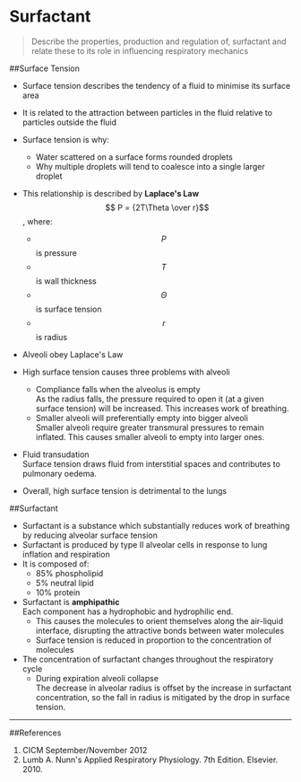 # Surfactant

> Describe the properties, production and regulation of, surfactant and relate these to its role in influencing respiratory mechanics

##Surface Tension
* Surface tension describes the tendency of a fluid to minimise its surface area
* It is related to the attraction between particles in the fluid relative to particles outside the fluid
* Surface tension is why:
  * Water scattered on a surface forms rounded droplets
  * Why multiple droplets will tend to coalesce into a single larger droplet


* This relationship is described by **Laplace's Law**  
$$ P = {2T\Theta \over r}$$, where:
  * $$P$$ is pressure
  * $$T$$ is wall thickness  
  * $$\Theta$$ is surface tension
  * $$r$$ is radius


* Alveoli obey Laplace's Law
* High surface tension causes three problems with alveoli
  * Compliance falls when the alveolus is empty  
  As the radius falls, the pressure required to open it (at a given surface tension) will be increased. This increases work of breathing.
  * Smaller alveoli will preferentially empty into bigger alveoli  
    Smaller alveoli require greater transmural pressures to remain inflated. This causes smaller alveoli to empty into larger ones.
 * Fluid transudation  
    Surface tension draws fluid from interstitial spaces and contributes to pulmonary oedema.
 
 
 * Overall, high surface tension is detrimental to the lungs

##Surfactant
* Surfactant is a substance which substantially reduces work of breathing by reducing alveolar surface tension
* Surfactant is produced by type II alveolar cells in response to lung inflation and respiration
* It is composed of:
  *  85% phospholipid
  *  5% neutral lipid
  *  10% protein
* Surfactant is **amphipathic**  
Each component has a hydrophobic and hydrophilic end.
  * This causes the molecules to orient themselves along the air-liquid interface, disrupting the attractive bonds between water molecules
  * Surface tension is reduced in proportion to the concentration of molecules
* The concentration of surfactant changes throughout the respiratory cycle
  * During expiration alveoli collapse  
  The decrease in alveolar radius is offset by the increase in surfactant concentration, so the fall in radius is mitigated by the drop in surface tension.

---
##References
1. CICM September/November 2012
2. Lumb A. Nunn's Applied Respiratory Physiology. 7th Edition. Elsevier. 2010.